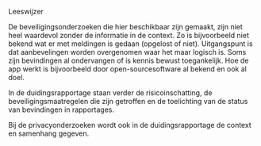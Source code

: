 Leeswijzer

De beveiligingsonderzoeken die hier beschikbaar zijn gemaakt, zijn niet heel waardevol zonder de informatie in de context. Zo is bijvoorbeeld niet bekend wat er met meldingen is gedaan (opgelost of niet). Uitgangspunt is dat aanbevelingen worden overgenomen waar het maar logisch is. Soms zijn bevindingen al ondervangen of is kennis bewust toegankelijk. Hoe de app werkt is bijvoorbeeld door open-sourcesoftware al bekend en ook al doel.

In de duidingsrapportage staan verder de risicoinschatting, de beveiligingsmaatregelen die zijn getroffen en de toelichting van de status van bevindingen in rapportages.

Bij de privacyonderzoeken wordt ook in de duidingsrapportage de context en samenhang gegeven.

